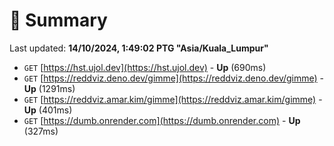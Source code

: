 # 📖 Summary
Last updated: **14/10/2024, 1:49:02 PTG "Asia/Kuala_Lumpur"**

- `GET` [https://hst.ujol.dev](https://hst.ujol.dev) - **Up** (690ms)
- `GET` [https://reddviz.deno.dev/gimme](https://reddviz.deno.dev/gimme) - **Up** (1291ms)
- `GET` [https://reddviz.amar.kim/gimme](https://reddviz.amar.kim/gimme) - **Up** (401ms)
- `GET` [https://dumb.onrender.com](https://dumb.onrender.com) - **Up** (327ms)
